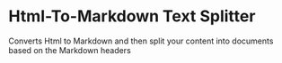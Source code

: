 # Html-To-Markdown Text Splitter

Converts Html to Markdown and then split your content into documents based on the Markdown headers
